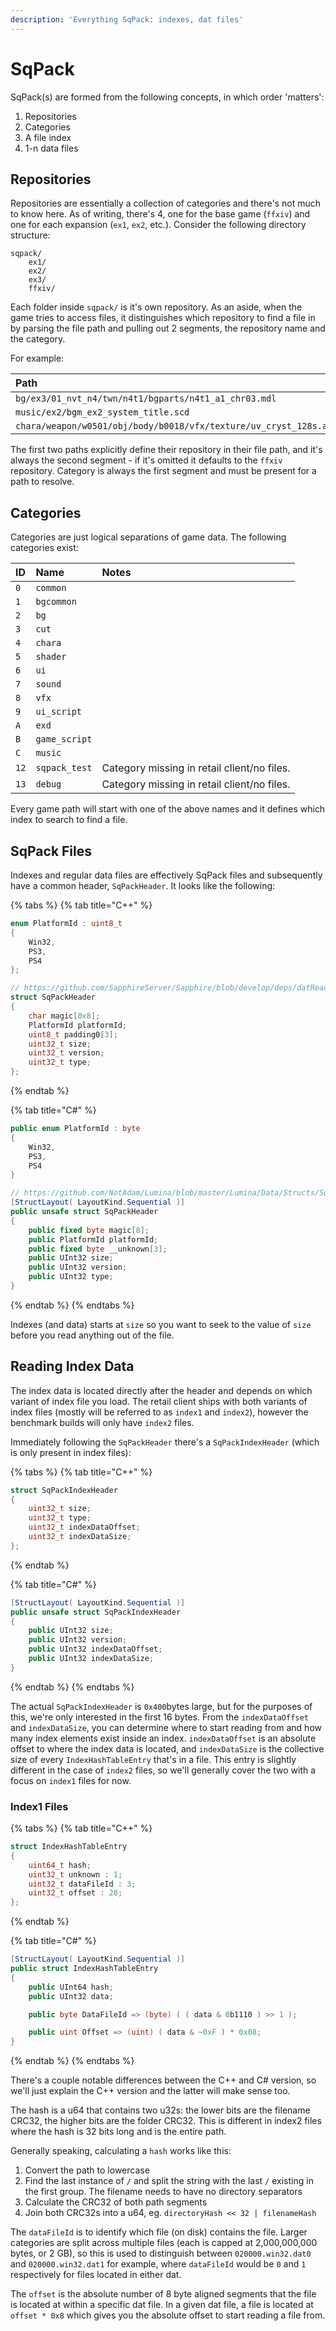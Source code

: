 ```yaml
---
description: 'Everything SqPack: indexes, dat files'
---
```


# SqPack

SqPack\(s\) are formed from the following concepts, in which order 'matters':

1. Repositories
2. Categories
3. A file index
4. 1-n data files

## Repositories

Repositories are essentially a collection of categories and there's not much to know here. As of writing, there's 4, one for the base game \(`ffxiv`\) and one for each expansion \(`ex1`, `ex2`, etc.\). Consider the following directory structure:

```text
sqpack/
    ex1/
    ex2/
    ex3/
    ffxiv/
```

Each folder inside `sqpack/` is it's own repository. As an aside, when the game tries to access files, it distinguishes which repository to find a file in by parsing the file path and pulling out 2 segments, the repository name and the category.

For example:

| Path | Repository | Category |
| :--- | :--- | :--- |
| `bg/ex3/01_nvt_n4/twn/n4t1/bgparts/n4t1_a1_chr03.mdl` | `ex3` | `bg` |
| `music/ex2/bgm_ex2_system_title.scd` | `ex2` | `music` |
| `chara/weapon/w0501/obj/body/b0018/vfx/texture/uv_cryst_128s.atex` | `ffxiv` | `chara` |

The first two paths explicitly define their repository in their file path, and it's always the second segment - if it's omitted it defaults to the `ffxiv` repository. Category is always the first segment and must be present for a path to resolve.

## Categories

Categories are just logical separations of game data. The following categories exist:

| ID | Name | Notes |
| :--- | :--- | :--- |
| `0` | `common` |  |
| `1` | `bgcommon` |  |
| `2` | `bg` |  |
| `3` | `cut` |  |
| `4` | `chara` |  |
| `5` | `shader` |  |
| `6` | `ui` |  |
| `7` | `sound` |  |
| `8` | `vfx` |  |
| `9` | `ui_script` |  |
| `A` | `exd` |  |
| `B` | `game_script` |  |
| `C` | `music` |  |
| `12` | `sqpack_test` | Category missing in retail client/no files. |
| `13` | `debug` | Category missing in retail client/no files. |

Every game path will start with one of the above names and it defines which index to search to find a file.

## SqPack Files

Indexes and regular data files are effectively SqPack files and subsequently have a common header, `SqPackHeader`. It looks like the following:

{% tabs %}
{% tab title="C++" %}
```cpp
enum PlatformId : uint8_t
{
    Win32,
    PS3,
    PS4
};

// https://github.com/SapphireServer/Sapphire/blob/develop/deps/datReader/SqPack.cpp#L5
struct SqPackHeader
{
    char magic[0x8];
    PlatformId platformId;
    uint8_t padding0[3];
    uint32_t size;
    uint32_t version;
    uint32_t type;
};
```
{% endtab %}

{% tab title="C\#" %}
```csharp
public enum PlatformId : byte
{
    Win32,
    PS3,
    PS4
}

// https://github.com/NotAdam/Lumina/blob/master/Lumina/Data/Structs/SqPackHeader.cs
[StructLayout( LayoutKind.Sequential )]
public unsafe struct SqPackHeader
{
    public fixed byte magic[8];
    public PlatformId platformId;
    public fixed byte __unknown[3];
    public UInt32 size;
    public UInt32 version;
    public UInt32 type;
}
```
{% endtab %}
{% endtabs %}

Indexes \(and data\) starts at `size` so you want to seek to the value of `size` before you read anything out of the file.

## Reading Index Data

The index data is located directly after the header and depends on which variant of index file you load. The retail client ships with both variants of index files \(mostly will be referred to as `index1` and `index2`\), however the benchmark builds will only have `index2` files.

Immediately following the `SqPackHeader` there's a `SqPackIndexHeader` \(which is only present in index files\):

{% tabs %}
{% tab title="C++" %}
```cpp
struct SqPackIndexHeader
{
    uint32_t size;
    uint32_t type;
    uint32_t indexDataOffset;
    uint32_t indexDataSize;
};
```
{% endtab %}

{% tab title="C\#" %}
```csharp
[StructLayout( LayoutKind.Sequential )]
public unsafe struct SqPackIndexHeader
{
    public UInt32 size;
    public UInt32 version;
    public UInt32 indexDataOffset;
    public UInt32 indexDataSize;
}
```
{% endtab %}
{% endtabs %}

The actual `SqPackIndexHeader` is `0x400`bytes large, but for the purposes of this, we're only interested in the first 16 bytes. From the `indexDataOffset` and `indexDataSize`, you can determine where to start reading from and how many index elements exist inside an index. `indexDataOffset` is an absolute offset to where the index data is located, and `indexDataSize` is the collective size of every `IndexHashTableEntry` that's in a file. This entry is slightly different in the case of `index2` files, so we'll generally cover the two with a focus on `index1` files for now.

### Index1 Files

{% tabs %}
{% tab title="C++" %}
```cpp
struct IndexHashTableEntry
{
    uint64_t hash;
    uint32_t unknown : 1;
    uint32_t dataFileId : 3;
    uint32_t offset : 28;
};
```
{% endtab %}

{% tab title="C\#" %}
```csharp
[StructLayout( LayoutKind.Sequential )]
public struct IndexHashTableEntry
{
    public UInt64 hash;
    public UInt32 data;

    public byte DataFileId => (byte) ( ( data & 0b1110 ) >> 1 );

    public uint Offset => (uint) ( data & ~0xF ) * 0x08;
}
```
{% endtab %}
{% endtabs %}

There's a couple notable differences between the C++ and C\# version, so we'll just explain the C++ version and the latter will make sense too.

The hash is a u64 that contains two u32s: the lower bits are the filename CRC32, the higher bits are the folder CRC32. This is different in index2 files where the hash is 32 bits long and is the entire path.

Generally speaking, calculating a `hash` works like this:

1. Convert the path to lowercase 
2. Find the last instance of `/` and split the string with the last `/` existing in the first group. The filename needs to have no directory separators
3. Calculate the CRC32 of both path segments
4. Join both CRC32s into a u64, eg. `directoryHash << 32 | filenameHash`

The `dataFileId` is to identify which file \(on disk\) contains the file. Larger categories are split across multiple files \(each is capped at 2,000,000,000 bytes, or 2 GB\), so this is used to distinguish between `020000.win32.dat0` and `020000.win32.dat1` for example, where `dataFileId` would be `0` and `1` respectively for files located in either dat.

The `offset` is the absolute number of 8 byte aligned segments that the file is located at within a specific dat file. In a given dat file, a file is located at `offset * 0x8` which gives you the absolute offset to start reading a file from.

